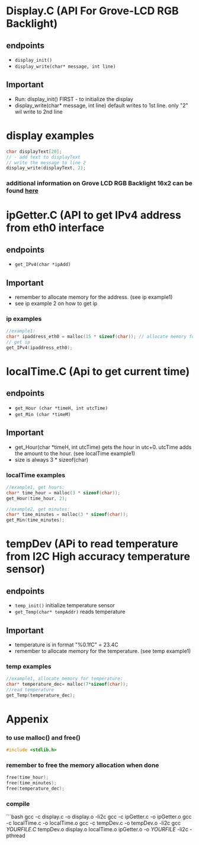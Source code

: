 
# Display.C (API For Grove-LCD RGB Backlight)

## endpoints
- `display_init()`
- `display_write(char* message, int line)`
  
## Important

- Run: display_init() FIRST - to initialize the display
- display_write(char* message, int line) default writes to 1st line. only "2" wil write to 2nd line

# display examples
```C
char displayText[20];
// - add text to displayText
// write the message to line 2
display_write(displayText, 2); 
```
### additional information on Grove LCD RGB Backlight 16x2 can be found [here](https://mars.merhot.dk/w/index.php/Grove_LCD_RGB_Backlight_16x2)


# ipGetter.C (API to get IPv4 address from eth0 interface

## endpoints
- `get_IPv4(char *ipAdd)`

## Important
- remember to allocate memory for the address. (see ip example1)
- see ip example 2 on how to get ip

### ip examples
```C
//example1:
char* ipaddress_eth0 = malloc(15 * sizeof(char)); // allocate memory for ip address
// get ip
get_IPv4(ipaddress_eth0);
```

# localTime.C (Api to get current time)

## endpoints
- `get_Hour (char *timeH, int utcTime)`
- `get_Min (char *timeM)`

## Important
- get_Hour(char *timeH, int utcTime) gets the hour in utc+0. utcTime adds the amount to the hour. (see localTime example1)
- size is always 3 * sizeof(char)

### localTime examples
```c
//example1, get hours:
char* time_hour = malloc(3 * sizeof(char));
get_Hour(time_hour, 2);
```
```c
//example2, get minutes:
char* time_minutes = malloc(3 * sizeof(char));
get_Min(time_minutes);
```

# tempDev (APi to read temperature from I2C High accuracy temperature sensor)

## endpoints
- `temp_init()` initialize temperature sensor
- `get_Temp(char* tempAddr)` reads temperature

## Important
- temperature is in format "%0.1fC" = 23.4C
- remember to allocate memory for the temperature. (see temp example1)

### temp examples
```c
//example1, allocate memory for temperature:
char* temperature_dec= malloc(7*sizeof(char));
//read temperature
get_Temp(temperature_dec);
```

# Appenix
### to use malloc() and free()
```c
#include <stdlib.h>
```
### remember to free the memory allocation when done
```c
free(time_hour);
free(time_minutes);
free(temperature_dec);
```

### compile
´´´bash
gcc -c display.c -o display.o -li2c
gcc -c ipGetter.c -o ipGetter.o
gcc -c localTime.c -o localTime.o
gcc -c tempDev.c -o tempDev.o -li2c
gcc *YOURFILE.C* tempDev.o display.o  localTime.o ipGetter.o  -o *YOURFILE* -li2c -pthread
```
